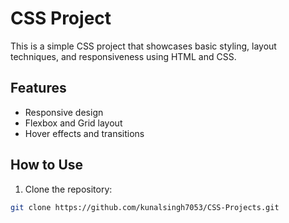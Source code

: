 # CSS Project

This is a simple CSS project that showcases basic styling, layout techniques, and responsiveness using HTML and CSS.

## Features
- Responsive design
- Flexbox and Grid layout
- Hover effects and transitions

## How to Use
1. Clone the repository:
```bash
git clone https://github.com/kunalsingh7053/CSS-Projects.git 
